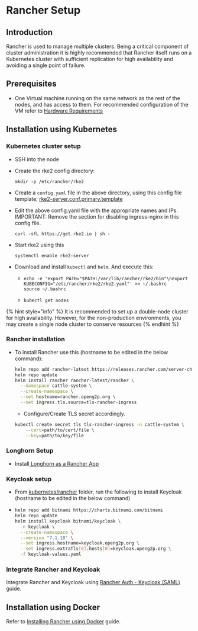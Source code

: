# Rancher Setup

## Introduction

Rancher is used to manage multiple clusters. Being a critical component of cluster administration it is highly recommended that Rancher itself runs on a Kubernetes cluster with sufficient replication for high availability and avoiding a single point of failure.

## Prerequisites

* One Virtual machine running on the same network as the rest of the nodes, and has access to them. For recommended configuration of the VM refer to [Hardware Requirements](k8s-cluster-requirements.md)

## Installation using Kubernetes

### Kubernetes cluster setup

* SSH into the node
*   Create the rke2 config directory:

    ```
    mkdir -p /etc/rancher/rke2
    ```
* Create a `config.yaml` file in the above directory, using this config file template; [rke2-server.conf.primary.template](https://github.com/OpenG2P/openg2p-deployment/blob/main/kubernetes/rke2/rke2-server.conf.primary.template)
*   Edit the above config.yaml file with the appropriate names and IPs. IMPORTANT: Remove the section for disabling ingress-nginx in this config file.

    ```
    curl -sfL https://get.rke2.io | sh -
    ```
*   Start rke2 using this

    ```
    systemctl enable rke2-server
    ```
* Download and install `kubectl` and `helm`. And execute this:&#x20;
  * ```
    echo -e 'export PATH="$PATH:/var/lib/rancher/rke2/bin"\nexport KUBECONFIG="/etc/rancher/rke2/rke2.yaml"' >> ~/.bashrc
    source ~/.bashrc
    ```
  * ```
    kubectl get nodes
    ```

{% hint style="info" %}
It is recommended to set up a double-node cluster for high availability. However, for the non-production environments, you may create a single node cluster to conserve resources
{% endhint %}

### Rancher installation

*   To install Rancher use this (hostname to be edited in the below command):

    ```bash
    helm repo add rancher-latest https://releases.rancher.com/server-charts/latest
    helm repo update
    helm install rancher rancher-latest/rancher \
      --namespace cattle-system \
      --create-namespace \
      --set hostname=rancher.openg2p.org \
      --set ingress.tls.source=tls-rancher-ingress
    ```

    * Configure/Create TLS secret accordingly.

    ```bash
    kubectl create secret tls tls-rancher-ingress -n cattle-system \
        --cert=path/to/cert/file \
        --key=path/to/key/file
    ```

### Longhorn Setup

* Install[ Longhorn as a Rancher App](https://longhorn.io/docs/1.3.2/deploy/install/install-with-rancher/)

### Keycloak setup

* From [kubernetes/rancher](https://github.com/OpenG2P/openg2p-deployment/tree/main/kubernetes/rancher) folder, run the following to install Keycloak (hostname to be edited in the below command)
* ```bash
  helm repo add bitnami https://charts.bitnami.com/bitnami
  helm repo update
  helm install keycloak bitnami/keycloak \
    -n keycloak \
    --create-namespace \
    --version "7.1.18" \
    --set ingress.hostname=keycloak.openg2p.org \
    --set ingress.extraTls[0].hosts[0]=keycloak.openg2p.org \
    -f keycloak-values.yaml
  ```

### Integrate Rancher and Keycloak

Integrate Rancher and Keycloak using [Rancher Auth - Keycloak (SAML)](https://docs.ranchermanager.rancher.io/how-to-guides/new-user-guides/authentication-permissions-and-global-configuration/authentication-config/configure-keycloak-saml) guide.

## Installation using Docker

Refer to [Installing Rancher using Docker](https://ranchermanager.docs.rancher.com/getting-started/installation-and-upgrade/other-installation-methods/rancher-on-a-single-node-with-docker) guide.
